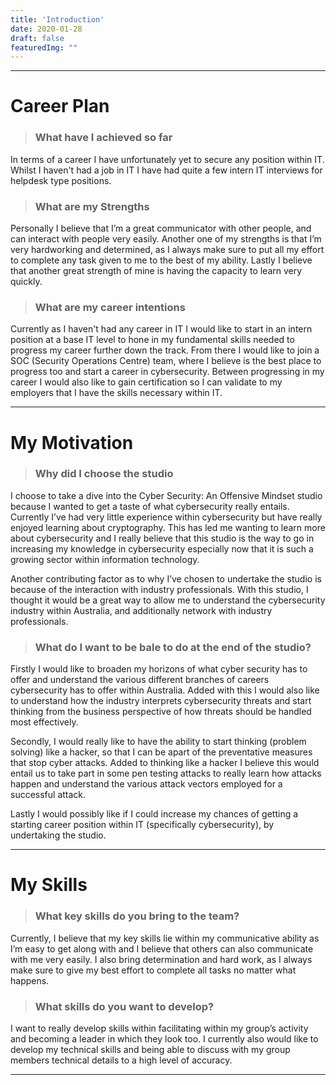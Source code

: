 ```yaml
---
title: 'Introduction'
date: 2020-01-28
draft: false
featuredImg: ""
---
```

************
# Career Plan
> ### What have I achieved so far

In terms of a career I have unfortunately yet to secure any position within IT. Whilst I haven't had a job in IT I have had quite a few intern IT interviews for helpdesk type positions.

> ### What are my Strengths

Personally I believe that I’m a great communicator with other people, and can interact with people very easily. Another one of my strengths is that I’m very hardworking and determined, as I always make sure to put all my effort to complete any task given to me to the best of my ability.  Lastly I believe that another great strength of mine is having the capacity to learn very quickly.

> ###  What are my career intentions

Currently as I haven't had any career in IT I would like to start in an intern position at a base IT level to hone in my fundamental skills needed to progress my career further down the track. From there I would like to join a SOC (Security Operations Centre) team, where I believe is the best place to progress too and start a career in cybersecurity. Between progressing in my career I would also like to gain certification so I can validate to my employers that I have the skills necessary within IT.  

****************************
# My Motivation

> ### Why did I choose the studio

I choose to take a dive into the Cyber Security: An Offensive Mindset studio because I wanted to get a taste of what cybersecurity really entails. Currently I’ve had very little experience within cybersecurity but have really enjoyed learning about cryptography. This has led me wanting to learn more about cybersecurity and I really believe that this studio is the way to go in increasing my knowledge in cybersecurity especially now that it is such a growing sector within information technology.

Another contributing factor as to why I’ve chosen to undertake the studio is because of the interaction with industry professionals. With this studio, I thought it would be a great way to allow me to understand the cybersecurity industry within Australia, and additionally network with industry professionals.

> ### What do I want to be bale to do at the end of the studio?

Firstly I would like to broaden my horizons of what cyber security has to offer and understand the various different branches of careers cybersecurity has to offer within Australia. Added with this I would also like to understand how the industry interprets cybersecurity threats and start thinking from the business perspective of how threats should be handled most effectively.

Secondly, I would really like to have the ability to start thinking (problem solving) like a hacker, so that I can be apart of the preventative measures that stop cyber attacks. Added to thinking like a hacker I believe this would entail us to take part in some pen testing attacks to really learn how attacks happen and understand the various attack vectors employed for a successful attack.  

Lastly I would possibly like if I could increase my chances of getting a starting career position within IT (specifically cybersecurity), by undertaking the studio.

************
# My Skills
> ### What key skills do you bring to the team?

Currently, I believe that my key skills lie within my communicative ability as I’m easy to get along with and I believe that others can also communicate with me very easily. I also bring determination and hard work, as I always make sure to give my best effort to complete all tasks no matter what happens.


> ### What skills do you want to develop?

I want to really develop skills within facilitating within my group’s activity and becoming a leader in which they look too. I currently also would like to develop my technical skills and being able to discuss with my group members technical details to a high level of accuracy.





************
